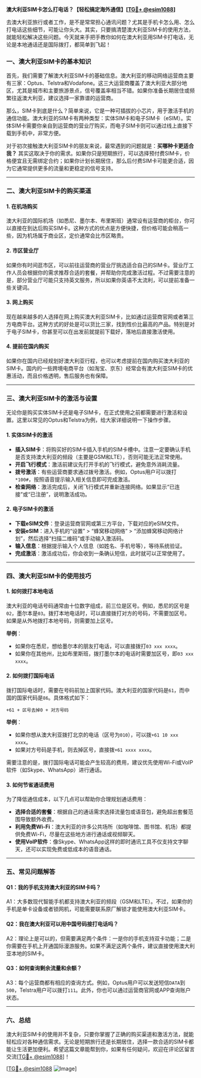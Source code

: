 **澳大利亚SIM卡怎么打电话？【轻松搞定海外通信】[[TG💪+ @esim1088](https://t.me/s/esim1088)]**

去澳大利亚旅行或者工作，是不是常常担心通讯问题？尤其是手机卡怎么用、怎么打电话这些细节，可能让你头大。其实，只要搞清楚澳大利亚SIM卡的使用方法，就能轻松解决这些问题。今天就来手把手教你如何在澳大利亚用SIM卡打电话，无论是本地通话还是国际拨打，都简单到飞起！

### **一、澳大利亚SIM卡的基本知识**

首先，我们需要了解澳大利亚SIM卡的基础信息。澳大利亚的移动网络运营商主要有三家：Optus、Telstra和Vodafone。这三大运营商覆盖了澳大利亚大部分地区，尤其是城市和主要旅游景点，信号覆盖率相当不错。如果你准备长期居住或频繁往返澳大利亚，建议选择一家靠谱的运营商。

那么，SIM卡到底是什么？简单来说，它是一种可插拔的小芯片，用于激活手机的通信功能。澳大利亚的SIM卡有两种类型：实体SIM卡和电子SIM卡（eSIM）。实体SIM卡需要你亲自到运营商的营业厅购买，而电子SIM卡则可以通过线上直接下载到手机中，非常方便。

对于初次接触澳大利亚SIM卡的朋友来说，最常遇到的问题就是：**买哪种卡更适合我？** 其实这取决于你的需求。如果你只是短期旅行，可以选择预付费SIM卡，价格便宜且无需绑定合约；如果你计划长期居住，那么后付费SIM卡可能更合适，因为它通常提供更多的流量和更稳定的信号支持。

---

### **二、澳大利亚SIM卡的购买渠道**

#### **1. 在机场购买**
澳大利亚的国际机场（如悉尼、墨尔本、布里斯班）通常设有运营商的柜台，你可以直接在到达后购买SIM卡。这种方式的优点是方便快捷，但价格可能会稍高一些，因为机场属于商业区，定价通常会比市区略贵。

#### **2. 市区营业厅**
如果你有时间逛市区，可以前往运营商的营业厅挑选适合自己的SIM卡。营业厅工作人员会根据你的需求推荐合适的套餐，并帮助你完成激活过程。不过需要注意的是，部分营业厅可能只支持英文服务，所以如果你英语不太流利，可以提前准备一些关键词。

#### **3. 网上购买**
现在越来越多的人选择在网上购买澳大利亚SIM卡，比如通过运营商官网或者第三方电商平台。这种方式的好处是可以货比三家，找到性价比最高的产品。特别是对于电子SIM卡，你甚至可以在出发前就提前下载好，落地后直接激活使用。

#### **4. 提前在国内购买**
如果你在国内已经规划好澳大利亚行程，也可以考虑提前在国内购买澳大利亚的SIM卡。国内的一些跨境电商平台（如淘宝、京东）经常会有澳大利亚SIM卡的优惠活动，而且价格透明，售后服务也有保障。

---

### **三、澳大利亚SIM卡的激活与设置**

无论你是购买实体SIM卡还是电子SIM卡，在正式使用之前都需要进行激活和设置。这里以常见的Optus和Telstra为例，给大家详细说明一下操作步骤。

#### **1. 实体SIM卡的激活**
- **插入SIM卡**：将购买好的SIM卡插入手机的SIM卡槽中。注意一定要确认手机是否支持澳大利亚的频段（主要是GSM和LTE），否则可能无法正常使用。
- **开启飞行模式**：激活前建议先打开手机的飞行模式，避免意外消耗流量。
- **拨号激活**：有些运营商要求通过拨号激活。例如，Optus用户可以拨打`*100#`，按照语音提示输入相关信息即可完成激活。
- **检查网络**：激活完成后，关闭飞行模式并重新连接网络。如果显示“已连接”或“已注册”，说明激活成功。

#### **2. 电子SIM卡的激活**
- **下载eSIM文件**：登录运营商官网或第三方平台，下载对应的eSIM文件。
- **安装eSIM**：进入手机的“设置” > “蜂窝移动网络” > “添加蜂窝移动网络计划”，然后选择“扫描二维码”或手动输入激活码。
- **输入信息**：根据提示输入个人信息（如姓名、手机号等），等待系统验证。
- **完成激活**：激活成功后，你会收到一条确认短信，此时就可以正常使用了。

---

### **四、澳大利亚SIM卡的使用技巧**

#### **1. 如何拨打本地电话**
澳大利亚的电话号码通常由十位数字组成，前三位是区号。例如，悉尼的区号是`02`，墨尔本是`03`。拨打本地电话时，可以直接拨打对方的号码，不需要加区号。如果是从外地拨打本地号码，则需要加上区号。

**举例**：
- 如果你在悉尼，想给墨尔本的朋友打电话，可以直接拨打`03 xxx xxxx`。
- 如果你在其他州，比如布里斯班，拨打墨尔本的电话时需要加区号，即`03 xxx xxxx`。

#### **2. 如何拨打国际电话**
拨打国际电话时，需要在号码前加上国家代码。澳大利亚的国家代码是`61`，而中国的国家代码是`86`。具体格式如下：

`+61 + 区号去掉0 + 对方号码`

**举例**：
- 如果你想从澳大利亚拨打北京的电话（区号为`010`），可以拨`+61 10 xxx xxxx`。
- 如果对方号码是手机，则去掉区号，直接拨`+61 xxxx xxxx`。

需要注意的是，拨打国际电话可能会产生较高的费用，建议优先使用Wi-Fi或VoIP软件（如Skype、WhatsApp）进行通话。

#### **3. 如何节省通话费用**
为了降低通信成本，以下几点可以帮助你合理规划通话费用：
- **选择合适的套餐**：根据自己的通话需求选择流量包或语音包，避免超出套餐范围导致额外收费。
- **利用免费Wi-Fi**：澳大利亚的许多公共场所（如咖啡馆、图书馆、机场）都提供免费Wi-Fi，尽量在这些地方进行通话或视频聊天。
- **使用VoIP软件**：像Skype、WhatsApp这样的即时通讯工具不仅支持文字聊天，还可以实现免费或低成本的语音通话。

---

### **五、常见问题解答**

#### **Q1：我的手机支持澳大利亚的SIM卡吗？**
A1：大多数现代智能手机都支持澳大利亚的频段（GSM和LTE）。不过，如果你的手机是单卡设备或者锁网机，可能需要联系原厂解锁才能使用澳大利亚SIM卡。

#### **Q2：我在澳大利亚可以用中国号码接打电话吗？**
A2：理论上是可以的，但需要满足两个条件：一是你的手机支持双卡功能；二是你需要在手机上开通国际漫游服务。如果不满足这两个条件，建议直接使用澳大利亚本地的SIM卡。

#### **Q3：如何查询剩余流量和余额？**
A3：每个运营商都有相应的查询方式。例如，Optus用户可以发送短信`DATA`到`500`，Telstra用户可以拨打`111`。此外，你也可以通过运营商官网或APP查询账户状态。

---

### **六、总结**

澳大利亚SIM卡的使用并不复杂，只要你掌握了正确的购买渠道和激活方法，就能轻松应对各种通信需求。无论是短期旅行还是长期居住，选择一款合适的SIM卡都能让生活更加便利。希望这篇文章能帮到你，如果有任何疑问，欢迎在评论区留言交流[[TG💪+ @esim1088](https://t.me/s/esim1088)]！

[[TG💪+ @esim1088](https://t.me/s/esim1088) ![Image](https://i.postimg.cc/4NQfJmqS/Snipaste-2025-05-13-00-14-12.png)]